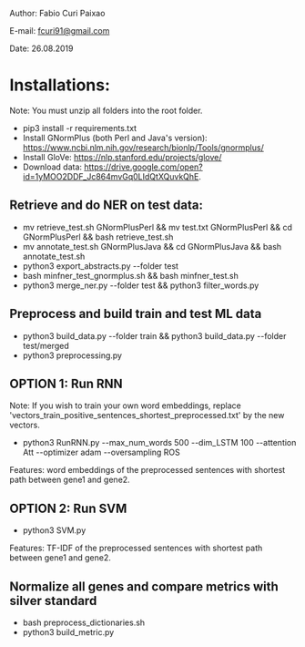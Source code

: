 Author: Fabio Curi Paixao 

E-mail: fcuri91@gmail.com

Date: 26.08.2019

# Installations:

Note: You must unzip all folders into the root folder.

* pip3 install -r requirements.txt
* Install GNormPlus (both Perl and Java's version): https://www.ncbi.nlm.nih.gov/research/bionlp/Tools/gnormplus/
* Install GloVe: https://nlp.stanford.edu/projects/glove/
* Download data: https://drive.google.com/open?id=1yMOO2DDF_Jc864mvGq0LIdQtXQuvkQhE.

## Retrieve and do NER on test data:

   * mv retrieve_test.sh GNormPlusPerl && mv test.txt GNormPlusPerl && cd GNormPlusPerl && bash retrieve_test.sh
   * mv annotate_test.sh GNormPlusJava && cd GNormPlusJava && bash annotate_test.sh
   * python3 export_abstracts.py --folder test
   * bash minfner_test_gnormplus.sh && bash minfner_test.sh
   * python3 merge_ner.py --folder test && python3 filter_words.py

## Preprocess and build train and test ML data

   * python3 build_data.py --folder train && python3 build_data.py --folder test/merged
   * python3 preprocessing.py

## OPTION 1: Run RNN

Note: If you wish to train your own word embeddings, replace 'vectors_train_positive_sentences_shortest_preprocessed.txt' by the new vectors.

   * python3 RunRNN.py --max_num_words 500 --dim_LSTM 100 --attention Att --optimizer adam --oversampling ROS
   
Features: word embeddings of the preprocessed sentences with shortest path between gene1 and gene2.
   
## OPTION 2: Run SVM

   * python3 SVM.py
   
Features: TF-IDF of the preprocessed sentences with shortest path between gene1 and gene2.

## Normalize all genes and compare metrics with silver standard

   * bash preprocess_dictionaries.sh
   * python3 build_metric.py
   

